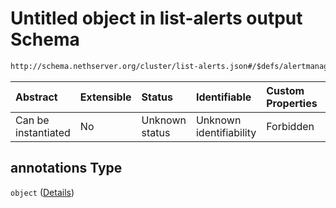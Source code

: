 # Untitled object in list-alerts output Schema

```txt
http://schema.nethserver.org/cluster/list-alerts.json#/$defs/alertmanager-v2-object/properties/annotations
```



| Abstract            | Extensible | Status         | Identifiable            | Custom Properties | Additional Properties | Access Restrictions | Defined In                                                            |
| :------------------ | :--------- | :------------- | :---------------------- | :---------------- | :-------------------- | :------------------ | :-------------------------------------------------------------------- |
| Can be instantiated | No         | Unknown status | Unknown identifiability | Forbidden         | Allowed               | none                | [list-alerts.json\*](cluster/list-alerts.json "open original schema") |

## annotations Type

`object` ([Details](list-alerts-defs-alertmanager-v2-object-properties-annotations.md))
